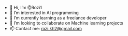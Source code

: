 - 👋 Hi, I’m @Rozi1
- 👀 I’m interested in AI programming
- 🌱 I’m currently learning as a freelance developer
- 💞️ I’m looking to collaborate on Machine learning projects
- 📫 Contact me: rozi.kh2@gmail.com

<!---
Rozi1/Rozi1 is a ✨ special ✨ repository because its `README.md` (this file) appears on your GitHub profile.
You can click the Preview link to take a look at your changes.
--->
